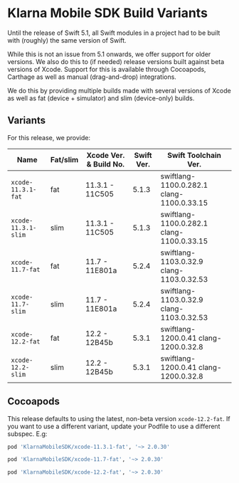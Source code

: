# Klarna Mobile SDK Build Variants

Until the release of Swift 5.1, all Swift modules in a project had to be built with (roughly) the
same version of Swift.

While this is not an issue from 5.1 onwards, we offer support for older versions. We also do this
to (if needed) release versions built against beta versions of Xcode. Support for this is available
through Cocoapods, Carthage as well as manual (drag-and-drop) integrations.

We do this by providing multiple builds made with several versions of Xcode as well as fat (device +
simulator) and slim (device-only) builds.

## Variants

For this release, we provide:

| Name | Fat/slim | Xcode Ver. & Build No. | Swift Ver. | Swift Toolchain Ver. |
| ---- | -------- | ---------------------------- | ---------- | -------------------- |
| `xcode-11.3.1-fat` | fat | 11.3.1 - 11C505 | 5.1.3| swiftlang-1100.0.282.1 clang-1100.0.33.15 |
| `xcode-11.3.1-slim` | slim | 11.3.1 - 11C505 | 5.1.3| swiftlang-1100.0.282.1 clang-1100.0.33.15 |
| `xcode-11.7-fat` | fat | 11.7 - 11E801a | 5.2.4| swiftlang-1103.0.32.9 clang-1103.0.32.53 |
| `xcode-11.7-slim` | slim | 11.7 - 11E801a | 5.2.4| swiftlang-1103.0.32.9 clang-1103.0.32.53 |
| `xcode-12.2-fat` | fat | 12.2 - 12B45b | 5.3.1| swiftlang-1200.0.41 clang-1200.0.32.8 |
| `xcode-12.2-slim` | slim | 12.2 - 12B45b | 5.3.1| swiftlang-1200.0.41 clang-1200.0.32.8 |


## Cocoapods

This release defaults to using the latest, non-beta version `xcode-12.2-fat`. If you
want to use a different variant, update your Podfile to use a different subspec. E.g:


```ruby
pod 'KlarnaMobileSDK/xcode-11.3.1-fat', '~> 2.0.30'
```

```ruby
pod 'KlarnaMobileSDK/xcode-11.7-fat', '~> 2.0.30'
```

```ruby
pod 'KlarnaMobileSDK/xcode-12.2-fat', '~> 2.0.30'
```

